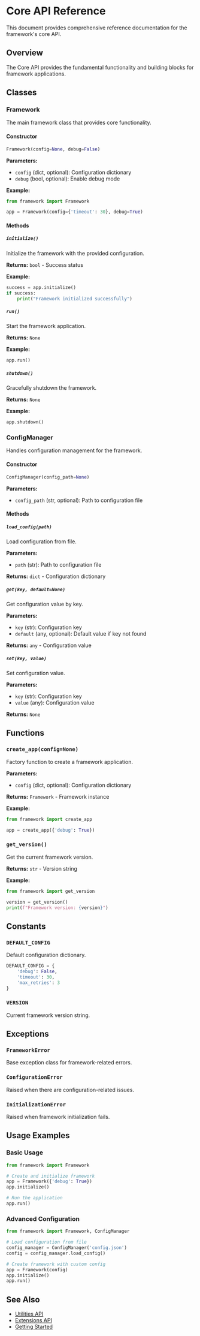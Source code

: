 # Core API Reference

This document provides comprehensive reference documentation for the framework's core API.

## Overview

The Core API provides the fundamental functionality and building blocks for framework applications.

## Classes

### Framework

The main framework class that provides core functionality.

#### Constructor

```python
Framework(config=None, debug=False)
```

**Parameters:**
- `config` (dict, optional): Configuration dictionary
- `debug` (bool, optional): Enable debug mode

**Example:**
```python
from framework import Framework

app = Framework(config={'timeout': 30}, debug=True)
```

#### Methods

##### `initialize()`

Initialize the framework with the provided configuration.

**Returns:** `bool` - Success status

**Example:**
```python
success = app.initialize()
if success:
    print("Framework initialized successfully")
```

##### `run()`

Start the framework application.

**Returns:** `None`

**Example:**
```python
app.run()
```

##### `shutdown()`

Gracefully shutdown the framework.

**Returns:** `None`

**Example:**
```python
app.shutdown()
```

### ConfigManager

Handles configuration management for the framework.

#### Constructor

```python
ConfigManager(config_path=None)
```

**Parameters:**
- `config_path` (str, optional): Path to configuration file

#### Methods

##### `load_config(path)`

Load configuration from file.

**Parameters:**
- `path` (str): Path to configuration file

**Returns:** `dict` - Configuration dictionary

##### `get(key, default=None)`

Get configuration value by key.

**Parameters:**
- `key` (str): Configuration key
- `default` (any, optional): Default value if key not found

**Returns:** `any` - Configuration value

##### `set(key, value)`

Set configuration value.

**Parameters:**
- `key` (str): Configuration key
- `value` (any): Configuration value

**Returns:** `None`

## Functions

### `create_app(config=None)`

Factory function to create a framework application.

**Parameters:**
- `config` (dict, optional): Configuration dictionary

**Returns:** `Framework` - Framework instance

**Example:**
```python
from framework import create_app

app = create_app({'debug': True})
```

### `get_version()`

Get the current framework version.

**Returns:** `str` - Version string

**Example:**
```python
from framework import get_version

version = get_version()
print(f"Framework version: {version}")
```

## Constants

### `DEFAULT_CONFIG`

Default configuration dictionary.

```python
DEFAULT_CONFIG = {
    'debug': False,
    'timeout': 30,
    'max_retries': 3
}
```

### `VERSION`

Current framework version string.

## Exceptions

### `FrameworkError`

Base exception class for framework-related errors.

### `ConfigurationError`

Raised when there are configuration-related issues.

### `InitializationError`

Raised when framework initialization fails.

## Usage Examples

### Basic Usage

```python
from framework import Framework

# Create and initialize framework
app = Framework({'debug': True})
app.initialize()

# Run the application
app.run()
```

### Advanced Configuration

```python
from framework import Framework, ConfigManager

# Load configuration from file
config_manager = ConfigManager('config.json')
config = config_manager.load_config()

# Create framework with custom config
app = Framework(config)
app.initialize()
app.run()
```

## See Also

- [Utilities API](utilities.md)
- [Extensions API](extensions.md)
- [Getting Started](../getting-started/installation.md)

